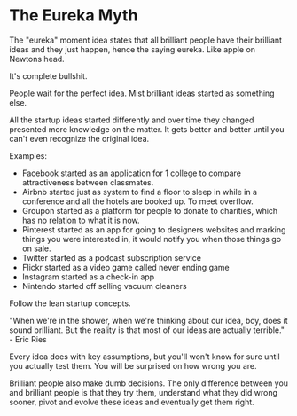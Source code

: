 # The Eureka Myth

The "eureka" moment idea states that all brilliant people have their brilliant ideas
and they just happen, hence the saying eureka. Like apple on Newtons head.

It's complete bullshit.

People wait for the perfect idea. Mist brilliant ideas started as something else.

All the startup ideas started differently and over time they changed presented
more knowledge on the matter. It gets better and better until you can't even
recognize the original idea.

Examples:
- Facebook started as an application for 1 college to compare attractiveness between classmates.
- Airbnb started just as system to find a floor to sleep in while in a conference and all the hotels are booked up. To meet overflow.
- Groupon started as a platform for people to donate to charities, which has no relation to what it is now.
- Pinterest started as an app for going to designers websites and marking things you were interested in, it would notify you when those things go on sale.
- Twitter started as a podcast subscription service
- Flickr started as a video game called never ending game
- Instagram started as a check-in app
- Nintendo started off selling vacuum cleaners

Follow the lean startup concepts.

"When we're in the shower, when we're thinking about our idea, boy, does it sound brilliant. But the reality is that most of our ideas are actually terrible." - Eric Ries

Every idea does with key assumptions, but you'll won't know for sure until you actually test them. You will be surprised on how wrong you are.

Brilliant people also make dumb decisions. The only difference between you and brilliant people is that they try them, understand what they did wrong sooner, pivot and evolve these ideas and eventually get them right.
